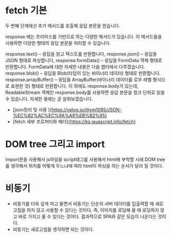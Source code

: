 # fetch 기본 

두 번째 단계에선 추가 메서드를 호출해 응답 본문을 받습니다.

response 에는 프라미스를 기반으로 하는 다양한 메서드가 있습니다. 이 메서드들을 사용하면 다양한 형태의 응답 본문을 처리할 수 있습니다.

response.text() – 응답을 읽고 텍스트를 반환합니다,
response.json() – 응답을 JSON 형태로 파싱합니다,
response.formData() – 응답을 FormData 객체 형태로 반환합니다. FormData에 대한 자세한 내용은 다음 챕터에서 다루겠습니다.
response.blob() – 응답을 Blob(타입이 있는 바이너리 데이터) 형태로 반환합니다.
response.arrayBuffer() – 응답을 ArrayBuffer(바이너리 데이터를 로우 레벨 형식으로 표현한 것) 형태로 반환합니다.
이 외에도 response.body가 있는데, ReadableStream 객체인 response.body를 사용하면 응답 본문을 청크 단위로 읽을 수 있습니다. 자세한 용례는 곧 살펴보겠습니다.

- [json정리 및 사용 ]{https://velog.io/@ym1085/JSON-%EC%82%AC%EC%9A%A9%EB%B2%95}
- [fetch 세부 프로퍼티와 헤더]{https://ko.javascript.info/fetch}

# DOM tree 그리고 import

import문을 사용해서 js파일을 script태그를 사용해서 html에 부착할 시에 DOM tree를 생각해서 위치를 어떻게 두느냐에 따라 html이 파싱을 하는 순서가 달라 질 것이다.

# 비동기
- 비동기를 더욱 깊게 파고 들면서 비동기는 단순히 서버 데이터를 입출력할 때 새로고침을 하지 않고 사용할 수 있다는 것이다. 즉, 이미지를 로딩해 올 때 로딩하지 않고 바로 가지고 올 수 있다는 것이다. 결과적으로 SPA와 같은 모습이 나온다는 것이다.
- 비동기는 새로고침을 생각하면 되는 것이다.